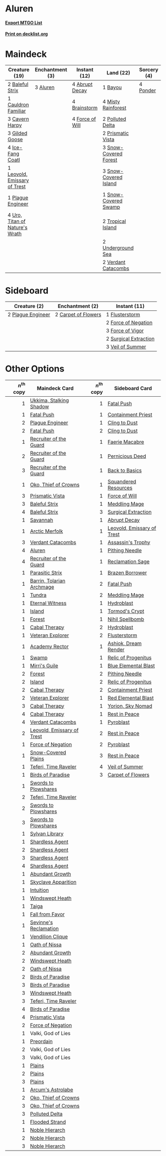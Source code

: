# Aluren

#### [Export MTGO List](../collection/Aluren/Aluren.txt)
#### [Print on decklist.org](http://decklist.org/?deckmain=4%09Abrupt%20Decay%0A3%09Aluren%0A2%09Baleful%20Strix%0A1%09Bayou%0A4%09Brainstorm%0A1%09Cauldron%20Familiar%0A3%09Cavern%20Harpy%0A4%09Force%20of%20Will%0A3%09Gilded%20Goose%0A4%09Ice-Fang%20Coatl%0A1%09Leovold,%20Emissary%20of%20Trest%0A4%09Misty%20Rainforest%0A1%09Plague%20Engineer%0A2%09Polluted%20Delta%0A4%09Ponder%0A2%09Prismatic%20Vista%0A3%09Snow-Covered%20Forest%0A3%09Snow-Covered%20Island%0A1%09Snow-Covered%20Swamp%0A2%09Tropical%20Island%0A2%09Underground%20Sea%0A4%09Uro,%20Titan%20of%20Nature's%20Wrath%0A2%09Verdant%20Catacombs&deckside=2%09Carpet%20of%20Flowers%0A1%09Flusterstorm%0A2%09Force%20of%20Negation%0A3%09Force%20of%20Vigor%0A2%09Plague%20Engineer%0A2%09Surgical%20Extraction%0A3%09Veil%20of%20Summer)
# Maindeck

|                                              Creature (19)                                              |                                 Enchantment (3)                                 |                                      Instant (12)                                       |                                           Land (22)                                            |                                    Sorcery (4)                                    |
|---------------------------------------------------------------------------------------------------------|---------------------------------------------------------------------------------|-----------------------------------------------------------------------------------------|------------------------------------------------------------------------------------------------|-----------------------------------------------------------------------------------|
|2 [Baleful Strix](http://gatherer.wizards.com/Pages/Card/Details.aspx?multiverseid=376260)               |3 [Aluren](http://gatherer.wizards.com/Pages/Card/Details.aspx?multiverseid=4747)|4 [Abrupt Decay](http://gatherer.wizards.com/Pages/Card/Details.aspx?multiverseid=456061)|1 [Bayou](http://gatherer.wizards.com/Pages/Card/Details.aspx?multiverseid=879)                 |4 [Ponder](http://gatherer.wizards.com/Pages/Card/Details.aspx?multiverseid=451051)|
|1 [Cauldron Familiar](http://gatherer.wizards.com/Pages/Card/Details.aspx?multiverseid=473043)           |                                                                                 |4 [Brainstorm](http://gatherer.wizards.com/Pages/Card/Details.aspx?multiverseid=3897)    |4 [Misty Rainforest](http://gatherer.wizards.com/Pages/Card/Details.aspx?multiverseid=405102)   |                                                                                   |
|3 [Cavern Harpy](http://gatherer.wizards.com/Pages/Card/Details.aspx?multiverseid=25926)                 |                                                                                 |4 [Force of Will](http://gatherer.wizards.com/Pages/Card/Details.aspx?multiverseid=3107) |2 [Polluted Delta](http://gatherer.wizards.com/Pages/Card/Details.aspx?multiverseid=405104)     |                                                                                   |
|3 [Gilded Goose](http://gatherer.wizards.com/Pages/Card/Details.aspx?multiverseid=473122)                |                                                                                 |                                                                                         |2 [Prismatic Vista](http://gatherer.wizards.com/Pages/Card/Details.aspx?multiverseid=464193)    |                                                                                   |
|4 [Ice-Fang Coatl](http://gatherer.wizards.com/Pages/Card/Details.aspx?multiverseid=464152)              |                                                                                 |                                                                                         |3 [Snow-Covered Forest](http://gatherer.wizards.com/Pages/Card/Details.aspx?multiverseid=121192)|                                                                                   |
|1 [Leovold, Emissary of Trest](http://gatherer.wizards.com/Pages/Card/Details.aspx?multiverseid=416834)  |                                                                                 |                                                                                         |3 [Snow-Covered Island](http://gatherer.wizards.com/Pages/Card/Details.aspx?multiverseid=121130)|                                                                                   |
|1 [Plague Engineer](http://gatherer.wizards.com/Pages/Card/Details.aspx?multiverseid=464049)             |                                                                                 |                                                                                         |1 [Snow-Covered Swamp](http://gatherer.wizards.com/Pages/Card/Details.aspx?multiverseid=121256) |                                                                                   |
|4 [Uro, Titan of Nature's Wrath](http://gatherer.wizards.com/Pages/Card/Details.aspx?multiverseid=476480)|                                                                                 |                                                                                         |2 [Tropical Island](http://gatherer.wizards.com/Pages/Card/Details.aspx?multiverseid=884)       |                                                                                   |
|                                                                                                         |                                                                                 |                                                                                         |2 [Underground Sea](http://gatherer.wizards.com/Pages/Card/Details.aspx?multiverseid=886)       |                                                                                   |
|                                                                                                         |                                                                                 |                                                                                         |2 [Verdant Catacombs](http://gatherer.wizards.com/Pages/Card/Details.aspx?multiverseid=405113)  |                                                                                   |


# Sideboard

|                                        Creature (2)                                        |                                      Enchantment (2)                                       |                                          Instant (11)                                          |
|--------------------------------------------------------------------------------------------|--------------------------------------------------------------------------------------------|------------------------------------------------------------------------------------------------|
|2 [Plague Engineer](http://gatherer.wizards.com/Pages/Card/Details.aspx?multiverseid=464049)|2 [Carpet of Flowers](http://gatherer.wizards.com/Pages/Card/Details.aspx?multiverseid=5858)|1 [Flusterstorm](http://gatherer.wizards.com/Pages/Card/Details.aspx?multiverseid=228255)       |
|                                                                                            |                                                                                            |2 [Force of Negation](http://gatherer.wizards.com/Pages/Card/Details.aspx?multiverseid=464001)  |
|                                                                                            |                                                                                            |3 [Force of Vigor](http://gatherer.wizards.com/Pages/Card/Details.aspx?multiverseid=464113)     |
|                                                                                            |                                                                                            |2 [Surgical Extraction](http://gatherer.wizards.com/Pages/Card/Details.aspx?multiverseid=397706)|
|                                                                                            |                                                                                            |3 [Veil of Summer](http://gatherer.wizards.com/Pages/Card/Details.aspx?multiverseid=466952)     |


# Other Options

|*n*<sup>th</sup> copy|                                            Maindeck Card                                            |*n*<sup>th</sup> copy|                                           Sideboard Card                                            |
|--------------------:|-----------------------------------------------------------------------------------------------------|--------------------:|-----------------------------------------------------------------------------------------------------|
|                    1|[Ukkima, Stalking Shadow](http://gatherer.wizards.com/Pages/Card/Details.aspx?multiverseid=484724)   |                    1|[Fatal Push](http://gatherer.wizards.com/Pages/Card/Details.aspx?multiverseid=423724)                |
|                    1|[Fatal Push](http://gatherer.wizards.com/Pages/Card/Details.aspx?multiverseid=423724)                |                    1|[Containment Priest](http://gatherer.wizards.com/Pages/Card/Details.aspx?multiverseid=389470)        |
|                    2|[Plague Engineer](http://gatherer.wizards.com/Pages/Card/Details.aspx?multiverseid=464049)           |                    1|[Cling to Dust](http://gatherer.wizards.com/Pages/Card/Details.aspx?multiverseid=476338)             |
|                    2|[Fatal Push](http://gatherer.wizards.com/Pages/Card/Details.aspx?multiverseid=423724)                |                    2|[Cling to Dust](http://gatherer.wizards.com/Pages/Card/Details.aspx?multiverseid=476338)             |
|                    1|[Recruiter of the Guard](http://gatherer.wizards.com/Pages/Card/Details.aspx?multiverseid=416779)    |                    1|[Faerie Macabre](http://gatherer.wizards.com/Pages/Card/Details.aspx?multiverseid=201822)            |
|                    2|[Recruiter of the Guard](http://gatherer.wizards.com/Pages/Card/Details.aspx?multiverseid=416779)    |                    1|[Pernicious Deed](http://gatherer.wizards.com/Pages/Card/Details.aspx?multiverseid=442201)           |
|                    3|[Recruiter of the Guard](http://gatherer.wizards.com/Pages/Card/Details.aspx?multiverseid=416779)    |                    1|[Back to Basics](http://gatherer.wizards.com/Pages/Card/Details.aspx?multiverseid=456642)            |
|                    1|[Oko, Thief of Crowns](http://gatherer.wizards.com/Pages/Card/Details.aspx?multiverseid=473159)      |                    1|[Squandered Resources](http://gatherer.wizards.com/Pages/Card/Details.aspx?multiverseid=3744)        |
|                    3|[Prismatic Vista](http://gatherer.wizards.com/Pages/Card/Details.aspx?multiverseid=464193)           |                    1|[Force of Will](http://gatherer.wizards.com/Pages/Card/Details.aspx?multiverseid=3107)               |
|                    3|[Baleful Strix](http://gatherer.wizards.com/Pages/Card/Details.aspx?multiverseid=376260)             |                    1|[Meddling Mage](http://gatherer.wizards.com/Pages/Card/Details.aspx?multiverseid=179547)             |
|                    4|[Baleful Strix](http://gatherer.wizards.com/Pages/Card/Details.aspx?multiverseid=376260)             |                    3|[Surgical Extraction](http://gatherer.wizards.com/Pages/Card/Details.aspx?multiverseid=397706)       |
|                    1|[Savannah](http://gatherer.wizards.com/Pages/Card/Details.aspx?multiverseid=881)                     |                    1|[Abrupt Decay](http://gatherer.wizards.com/Pages/Card/Details.aspx?multiverseid=456061)              |
|                    1|[Arctic Merfolk](http://gatherer.wizards.com/Pages/Card/Details.aspx?multiverseid=26360)             |                    1|[Leovold, Emissary of Trest](http://gatherer.wizards.com/Pages/Card/Details.aspx?multiverseid=416834)|
|                    3|[Verdant Catacombs](http://gatherer.wizards.com/Pages/Card/Details.aspx?multiverseid=405113)         |                    1|[Assassin's Trophy](http://gatherer.wizards.com/Pages/Card/Details.aspx?multiverseid=452902)         |
|                    4|[Aluren](http://gatherer.wizards.com/Pages/Card/Details.aspx?multiverseid=4747)                      |                    1|[Pithing Needle](http://gatherer.wizards.com/Pages/Card/Details.aspx?multiverseid=129526)            |
|                    4|[Recruiter of the Guard](http://gatherer.wizards.com/Pages/Card/Details.aspx?multiverseid=416779)    |                    1|[Reclamation Sage](http://gatherer.wizards.com/Pages/Card/Details.aspx?multiverseid=389651)          |
|                    1|[Parasitic Strix](http://gatherer.wizards.com/Pages/Card/Details.aspx?multiverseid=175021)           |                    1|[Brazen Borrower](http://gatherer.wizards.com/Pages/Card/Details.aspx?multiverseid=473001)           |
|                    1|[Barrin, Tolarian Archmage](http://gatherer.wizards.com/Pages/Card/Details.aspx?multiverseid=488247) |                    2|[Fatal Push](http://gatherer.wizards.com/Pages/Card/Details.aspx?multiverseid=423724)                |
|                    1|[Tundra](http://gatherer.wizards.com/Pages/Card/Details.aspx?multiverseid=885)                       |                    2|[Meddling Mage](http://gatherer.wizards.com/Pages/Card/Details.aspx?multiverseid=179547)             |
|                    1|[Eternal Witness](http://gatherer.wizards.com/Pages/Card/Details.aspx?multiverseid=51628)            |                    1|[Hydroblast](http://gatherer.wizards.com/Pages/Card/Details.aspx?multiverseid=3915)                  |
|                    1|[Island](http://gatherer.wizards.com/Pages/Card/Details.aspx?multiverseid=439857)                    |                    1|[Tormod's Crypt](http://gatherer.wizards.com/Pages/Card/Details.aspx?multiverseid=389723)            |
|                    1|[Forest](http://gatherer.wizards.com/Pages/Card/Details.aspx?multiverseid=439860)                    |                    1|[Nihil Spellbomb](http://gatherer.wizards.com/Pages/Card/Details.aspx?multiverseid=442215)           |
|                    1|[Cabal Therapy](http://gatherer.wizards.com/Pages/Card/Details.aspx?multiverseid=413625)             |                    2|[Hydroblast](http://gatherer.wizards.com/Pages/Card/Details.aspx?multiverseid=3915)                  |
|                    1|[Veteran Explorer](http://gatherer.wizards.com/Pages/Card/Details.aspx?multiverseid=446182)          |                    2|[Flusterstorm](http://gatherer.wizards.com/Pages/Card/Details.aspx?multiverseid=228255)              |
|                    1|[Academy Rector](http://gatherer.wizards.com/Pages/Card/Details.aspx?multiverseid=15138)             |                    1|[Ashiok, Dream Render](http://gatherer.wizards.com/Pages/Card/Details.aspx?multiverseid=461155)      |
|                    1|[Swamp](http://gatherer.wizards.com/Pages/Card/Details.aspx?multiverseid=439858)                     |                    1|[Relic of Progenitus](http://gatherer.wizards.com/Pages/Card/Details.aspx?multiverseid=174824)       |
|                    1|[Mirri's Guile](http://gatherer.wizards.com/Pages/Card/Details.aspx?multiverseid=4770)               |                    1|[Blue Elemental Blast](http://gatherer.wizards.com/Pages/Card/Details.aspx?multiverseid=694)         |
|                    2|[Forest](http://gatherer.wizards.com/Pages/Card/Details.aspx?multiverseid=439860)                    |                    2|[Pithing Needle](http://gatherer.wizards.com/Pages/Card/Details.aspx?multiverseid=129526)            |
|                    2|[Island](http://gatherer.wizards.com/Pages/Card/Details.aspx?multiverseid=439857)                    |                    2|[Relic of Progenitus](http://gatherer.wizards.com/Pages/Card/Details.aspx?multiverseid=174824)       |
|                    2|[Cabal Therapy](http://gatherer.wizards.com/Pages/Card/Details.aspx?multiverseid=413625)             |                    2|[Containment Priest](http://gatherer.wizards.com/Pages/Card/Details.aspx?multiverseid=389470)        |
|                    2|[Veteran Explorer](http://gatherer.wizards.com/Pages/Card/Details.aspx?multiverseid=446182)          |                    1|[Red Elemental Blast](http://gatherer.wizards.com/Pages/Card/Details.aspx?multiverseid=814)          |
|                    3|[Cabal Therapy](http://gatherer.wizards.com/Pages/Card/Details.aspx?multiverseid=413625)             |                    1|[Yorion, Sky Nomad](http://gatherer.wizards.com/Pages/Card/Details.aspx?multiverseid=479752)         |
|                    4|[Cabal Therapy](http://gatherer.wizards.com/Pages/Card/Details.aspx?multiverseid=413625)             |                    1|[Rest in Peace](http://gatherer.wizards.com/Pages/Card/Details.aspx?multiverseid=442021)             |
|                    4|[Verdant Catacombs](http://gatherer.wizards.com/Pages/Card/Details.aspx?multiverseid=405113)         |                    1|[Pyroblast](http://gatherer.wizards.com/Pages/Card/Details.aspx?multiverseid=4083)                   |
|                    2|[Leovold, Emissary of Trest](http://gatherer.wizards.com/Pages/Card/Details.aspx?multiverseid=416834)|                    2|[Rest in Peace](http://gatherer.wizards.com/Pages/Card/Details.aspx?multiverseid=442021)             |
|                    1|[Force of Negation](http://gatherer.wizards.com/Pages/Card/Details.aspx?multiverseid=464001)         |                    2|[Pyroblast](http://gatherer.wizards.com/Pages/Card/Details.aspx?multiverseid=4083)                   |
|                    1|[Snow-Covered Plains](http://gatherer.wizards.com/Pages/Card/Details.aspx?multiverseid=121267)       |                    3|[Rest in Peace](http://gatherer.wizards.com/Pages/Card/Details.aspx?multiverseid=442021)             |
|                    1|[Teferi, Time Raveler](http://gatherer.wizards.com/Pages/Card/Details.aspx?multiverseid=461148)      |                    4|[Veil of Summer](http://gatherer.wizards.com/Pages/Card/Details.aspx?multiverseid=466952)            |
|                    1|[Birds of Paradise](http://gatherer.wizards.com/Pages/Card/Details.aspx?multiverseid=129906)         |                    3|[Carpet of Flowers](http://gatherer.wizards.com/Pages/Card/Details.aspx?multiverseid=5858)           |
|                    1|[Swords to Plowshares](http://gatherer.wizards.com/Pages/Card/Details.aspx?multiverseid=869)         |                     |                                                                                                     |
|                    2|[Teferi, Time Raveler](http://gatherer.wizards.com/Pages/Card/Details.aspx?multiverseid=461148)      |                     |                                                                                                     |
|                    2|[Swords to Plowshares](http://gatherer.wizards.com/Pages/Card/Details.aspx?multiverseid=869)         |                     |                                                                                                     |
|                    3|[Swords to Plowshares](http://gatherer.wizards.com/Pages/Card/Details.aspx?multiverseid=869)         |                     |                                                                                                     |
|                    1|[Sylvan Library](http://gatherer.wizards.com/Pages/Card/Details.aspx?multiverseid=2240)              |                     |                                                                                                     |
|                    1|[Shardless Agent](http://gatherer.wizards.com/Pages/Card/Details.aspx?multiverseid=413748)           |                     |                                                                                                     |
|                    2|[Shardless Agent](http://gatherer.wizards.com/Pages/Card/Details.aspx?multiverseid=413748)           |                     |                                                                                                     |
|                    3|[Shardless Agent](http://gatherer.wizards.com/Pages/Card/Details.aspx?multiverseid=413748)           |                     |                                                                                                     |
|                    4|[Shardless Agent](http://gatherer.wizards.com/Pages/Card/Details.aspx?multiverseid=413748)           |                     |                                                                                                     |
|                    1|[Abundant Growth](http://gatherer.wizards.com/Pages/Card/Details.aspx?multiverseid=240017)           |                     |                                                                                                     |
|                    1|[Skyclave Apparition](http://gatherer.wizards.com/Pages/Card/Details.aspx?multiverseid=495603)       |                     |                                                                                                     |
|                    1|[Intuition](http://gatherer.wizards.com/Pages/Card/Details.aspx?multiverseid=4707)                   |                     |                                                                                                     |
|                    1|[Windswept Heath](http://gatherer.wizards.com/Pages/Card/Details.aspx?multiverseid=405115)           |                     |                                                                                                     |
|                    1|[Taiga](http://gatherer.wizards.com/Pages/Card/Details.aspx?multiverseid=883)                        |                     |                                                                                                     |
|                    1|[Fall from Favor](http://gatherer.wizards.com/Pages/Card/Details.aspx?multiverseid=497588)           |                     |                                                                                                     |
|                    1|[Sevinne's Reclamation](http://gatherer.wizards.com/Pages/Card/Details.aspx?multiverseid=470551)     |                     |                                                                                                     |
|                    1|[Vendilion Clique](http://gatherer.wizards.com/Pages/Card/Details.aspx?multiverseid=442065)          |                     |                                                                                                     |
|                    1|[Oath of Nissa](http://gatherer.wizards.com/Pages/Card/Details.aspx?multiverseid=407650)             |                     |                                                                                                     |
|                    2|[Abundant Growth](http://gatherer.wizards.com/Pages/Card/Details.aspx?multiverseid=240017)           |                     |                                                                                                     |
|                    2|[Windswept Heath](http://gatherer.wizards.com/Pages/Card/Details.aspx?multiverseid=405115)           |                     |                                                                                                     |
|                    2|[Oath of Nissa](http://gatherer.wizards.com/Pages/Card/Details.aspx?multiverseid=407650)             |                     |                                                                                                     |
|                    2|[Birds of Paradise](http://gatherer.wizards.com/Pages/Card/Details.aspx?multiverseid=129906)         |                     |                                                                                                     |
|                    3|[Birds of Paradise](http://gatherer.wizards.com/Pages/Card/Details.aspx?multiverseid=129906)         |                     |                                                                                                     |
|                    3|[Windswept Heath](http://gatherer.wizards.com/Pages/Card/Details.aspx?multiverseid=405115)           |                     |                                                                                                     |
|                    3|[Teferi, Time Raveler](http://gatherer.wizards.com/Pages/Card/Details.aspx?multiverseid=461148)      |                     |                                                                                                     |
|                    4|[Birds of Paradise](http://gatherer.wizards.com/Pages/Card/Details.aspx?multiverseid=129906)         |                     |                                                                                                     |
|                    4|[Prismatic Vista](http://gatherer.wizards.com/Pages/Card/Details.aspx?multiverseid=464193)           |                     |                                                                                                     |
|                    2|[Force of Negation](http://gatherer.wizards.com/Pages/Card/Details.aspx?multiverseid=464001)         |                     |                                                                                                     |
|                    1|Valki, God of Lies                                                                                   |                     |                                                                                                     |
|                    1|[Preordain](http://gatherer.wizards.com/Pages/Card/Details.aspx?multiverseid=405347)                 |                     |                                                                                                     |
|                    2|Valki, God of Lies                                                                                   |                     |                                                                                                     |
|                    3|Valki, God of Lies                                                                                   |                     |                                                                                                     |
|                    1|[Plains](http://gatherer.wizards.com/Pages/Card/Details.aspx?multiverseid=439856)                    |                     |                                                                                                     |
|                    2|[Plains](http://gatherer.wizards.com/Pages/Card/Details.aspx?multiverseid=439856)                    |                     |                                                                                                     |
|                    3|[Plains](http://gatherer.wizards.com/Pages/Card/Details.aspx?multiverseid=439856)                    |                     |                                                                                                     |
|                    1|[Arcum's Astrolabe](http://gatherer.wizards.com/Pages/Card/Details.aspx?multiverseid=464169)         |                     |                                                                                                     |
|                    2|[Oko, Thief of Crowns](http://gatherer.wizards.com/Pages/Card/Details.aspx?multiverseid=473159)      |                     |                                                                                                     |
|                    3|[Oko, Thief of Crowns](http://gatherer.wizards.com/Pages/Card/Details.aspx?multiverseid=473159)      |                     |                                                                                                     |
|                    3|[Polluted Delta](http://gatherer.wizards.com/Pages/Card/Details.aspx?multiverseid=405104)            |                     |                                                                                                     |
|                    1|[Flooded Strand](http://gatherer.wizards.com/Pages/Card/Details.aspx?multiverseid=405098)            |                     |                                                                                                     |
|                    1|[Noble Hierarch](http://gatherer.wizards.com/Pages/Card/Details.aspx?multiverseid=179434)            |                     |                                                                                                     |
|                    2|[Noble Hierarch](http://gatherer.wizards.com/Pages/Card/Details.aspx?multiverseid=179434)            |                     |                                                                                                     |
|                    3|[Noble Hierarch](http://gatherer.wizards.com/Pages/Card/Details.aspx?multiverseid=179434)            |                     |                                                                                                     |

